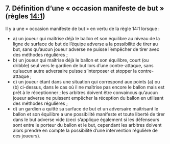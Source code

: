 ## 7. Définition d‘une « occasion manifeste de but » (règles [14:1](#14:1))

Il y a une « occasion manifeste de but » en vertu de la règle 14:1 lorsque :
- a) un joueur qui maîtrise déjà le ballon et son équilibre au niveau de la ligne de surface de but de
l’équipe adverse a la possibilité de tirer au but, sans qu’aucun joueur adverse ne puisse
l’empêcher de tirer avec des méthodes régulières ;
- b) un joueur qui maîtrise déjà le ballon et son équilibre, court (ou dribble) seul vers le gardien de
but lors d’une contre-attaque, sans qu’aucun autre adversaire puisse s’interposer et stopper la
contre-attaque ;
- c) un joueur étant dans une situation qui correspond aux points (a) ou (b) ci-dessus, dans le cas
où il ne maîtrise pas encore le ballon mais est prêt à le réceptionner ; les arbitres doivent être
convaincus qu’aucun joueur adverse ne puissent empêcher la réception du ballon en utilisant
des méthodes régulières ;
- d) un gardien a quitté sa surface de but et un adversaire maîtrisant le ballon et son équilibre a une
possibilité manifeste et toute liberté de tirer dans le but adverse vide (ceci s’applique également
si les défenseurs sont entre le porteur du ballon et le but, cependant les arbitres doivent alors
prendre en compte la possibilité d’une intervention régulière de ces joueurs).
